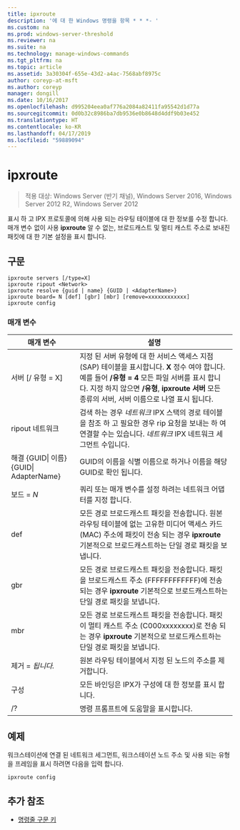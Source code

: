 ```yaml
---
title: ipxroute
description: '에 대 한 Windows 명령을 항목 * * *- '
ms.custom: na
ms.prod: windows-server-threshold
ms.reviewer: na
ms.suite: na
ms.technology: manage-windows-commands
ms.tgt_pltfrm: na
ms.topic: article
ms.assetid: 3a30304f-655e-43d2-a4ac-7568abf8975c
author: coreyp-at-msft
ms.author: coreyp
manager: dongill
ms.date: 10/16/2017
ms.openlocfilehash: d995204eea0af776a2084a82411fa95542d1d77a
ms.sourcegitcommit: 0d0b32c8986ba7db9536e0b8648d4ddf9b03e452
ms.translationtype: HT
ms.contentlocale: ko-KR
ms.lasthandoff: 04/17/2019
ms.locfileid: "59889094"
---
```

# <a name="ipxroute"></a>ipxroute

>적용 대상: Windows Server (반기 채널), Windows Server 2016, Windows Server 2012 R2, Windows Server 2012

표시 하 고 IPX 프로토콜에 의해 사용 되는 라우팅 테이블에 대 한 정보를 수정 합니다. 매개 변수 없이 사용  **ipxroute** 알 수 없는, 브로드캐스트 및 멀티 캐스트 주소로 보내진 패킷에 대 한 기본 설정을 표시 합니다.   
## <a name="syntax"></a>구문  
```  
ipxroute servers [/type=X]  
ipxroute ripout <Network>  
ipxroute resolve {guid | name} {GUID | <AdapterName>}  
ipxroute board= N [def] [gbr] [mbr] [remove=xxxxxxxxxxxx]  
ipxroute config  
```  
### <a name="parameters"></a>매개 변수  
|매개 변수|설명|  
|-------|--------|  
|서버 [/ 유형 = X]|지정 된 서버 유형에 대 한 서비스 액세스 지점 (SAP) 테이블을 표시합니다.  **X** 정수 여야 합니다. 예를 들어 **/유형 = 4** 모든 파일 서버를 표시 합니다. 지정 하지 않으면 **/유형**, **ipxroute 서버** 모든 종류의 서버, 서버 이름으로 나열 표시 됩니다.|  
|ripout 네트워크|검색 하는 경우 *네트워크* IPX 스택의 경로 테이블을 참조 하 고 필요한 경우 rip 요청을 보내는 하 여 연결할 수는 있습니다.  *네트워크* IPX 네트워크 세그먼트 수입니다.|  
|해결 {GUID&#124; 이름} {GUID&#124; AdapterName}|GUID의 이름을 식별 이름으로 하거나 이름을 해당 GUID로 확인 됩니다.|  
|보드 = *N*|쿼리 또는 매개 변수를 설정 하려는 네트워크 어댑터를 지정 합니다.|  
|def|모든 경로 브로드캐스트 패킷을 전송합니다. 원본 라우팅 테이블에 없는 고유한 미디어 액세스 카드 (MAC) 주소에 패킷이 전송 되는 경우 **ipxroute** 기본적으로 브로드캐스트하는 단일 경로 패킷을 보냅니다.|  
|gbr|모든 경로 브로드캐스트 패킷을 전송합니다. 패킷을 브로드캐스트 주소 (FFFFFFFFFFFF)에 전송 되는 경우 **ipxroute** 기본적으로 브로드캐스트하는 단일 경로 패킷을 보냅니다.|  
|mbr|모든 경로 브로드캐스트 패킷을 전송합니다. 패킷이 멀티 캐스트 주소 (C000xxxxxxxx)로 전송 되는 경우 **ipxroute** 기본적으로 브로드캐스트하는 단일 경로 패킷을 보냅니다.|  
|제거 = *됩니다.*|원본 라우팅 테이블에서 지정 된 노드의 주소를 제거합니다.|  
|구성|모든 바인딩은 IPX가 구성에 대 한 정보를 표시 합니다.|  
|/?|명령 프롬프트에 도움말을 표시합니다.|  
## <a name="BKMK_Examples"></a>예제  
워크스테이션에 연결 된 네트워크 세그먼트, 워크스테이션 노드 주소 및 사용 되는 유형을 프레임을 표시 하려면 다음을 입력 합니다.  
```  
ipxroute config  
```  
## <a name="additional-references"></a>추가 참조  
-   [명령줄 구문 키](command-line-syntax-key.md)  
